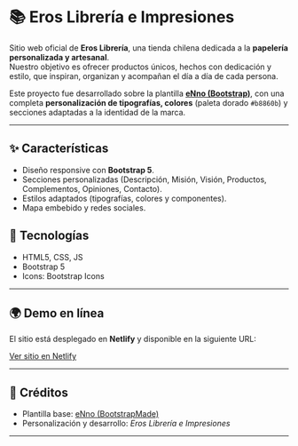 # 📚 Eros Librería e Impresiones  

Sitio web oficial de **Eros Librería**, una tienda chilena dedicada a la **papelería personalizada y artesanal**.  
Nuestro objetivo es ofrecer productos únicos, hechos con dedicación y estilo, que inspiran, organizan y acompañan el día a día de cada persona.  

Este proyecto fue desarrollado sobre la plantilla [**eNno (Bootstrap)**](https://themewagon.com/themes/enno/), con una completa **personalización de tipografías, colores** (paleta dorado `#b8860b`) y secciones adaptadas a la identidad de la marca.  

---

## ✨ Características
- Diseño responsive con **Bootstrap 5**.
- Secciones personalizadas (Descripción, Misión, Visión, Productos, Complementos, Opiniones, Contacto).
- Estilos adaptados (tipografías, colores y componentes).
- Mapa embebido y redes sociales.

## 🧩 Tecnologías
- HTML5, CSS, JS
- Bootstrap 5
- Icons: Bootstrap Icons

---
## 🌍 Demo en línea
El sitio está desplegado en **Netlify** y disponible en la siguiente URL:  

[Ver sitio en Netlify](https://serene-faloodeh-4feb8f.netlify.app/)  

---

## 📖 Créditos
- Plantilla base: [eNno (BootstrapMade)](https://themewagon.com/themes/enno/)  
- Personalización y desarrollo: *Eros Librería e Impresiones*  

---

